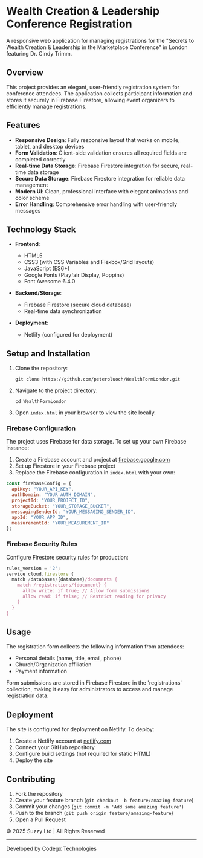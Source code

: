 # Wealth Creation & Leadership Conference Registration

A responsive web application for managing registrations for the "Secrets to Wealth Creation & Leadership in the Marketplace Conference" in London featuring Dr. Cindy Trimm.

<!-- Updated for Netlify deployment -->

## Overview

This project provides an elegant, user-friendly registration system for conference attendees. The application collects participant information and stores it securely in Firebase Firestore, allowing event organizers to efficiently manage registrations.

## Features

- **Responsive Design**: Fully responsive layout that works on mobile, tablet, and desktop devices
- **Form Validation**: Client-side validation ensures all required fields are completed correctly
- **Real-time Data Storage**: Firebase Firestore integration for secure, real-time data storage
- **Secure Data Storage**: Firebase Firestore integration for reliable data management
- **Modern UI**: Clean, professional interface with elegant animations and color scheme
- **Error Handling**: Comprehensive error handling with user-friendly messages

## Technology Stack

- **Frontend**:
  - HTML5
  - CSS3 (with CSS Variables and Flexbox/Grid layouts)
  - JavaScript (ES6+)
  - Google Fonts (Playfair Display, Poppins)
  - Font Awesome 6.4.0

- **Backend/Storage**:
  - Firebase Firestore (secure cloud database)
  - Real-time data synchronization

- **Deployment**:
  - Netlify (configured for deployment)

## Setup and Installation

1. Clone the repository:
   ```
   git clone https://github.com/peteroluoch/WealthFormLondon.git
   ```

2. Navigate to the project directory:
   ```
   cd WealthFormLondon
   ```

3. Open `index.html` in your browser to view the site locally.

### Firebase Configuration

The project uses Firebase for data storage. To set up your own Firebase instance:

1. Create a Firebase account and project at [firebase.google.com](https://firebase.google.com/)
2. Set up Firestore in your Firebase project
3. Replace the Firebase configuration in `index.html` with your own:

```javascript
const firebaseConfig = {
  apiKey: "YOUR_API_KEY",
  authDomain: "YOUR_AUTH_DOMAIN",
  projectId: "YOUR_PROJECT_ID",
  storageBucket: "YOUR_STORAGE_BUCKET",
  messagingSenderId: "YOUR_MESSAGING_SENDER_ID",
  appId: "YOUR_APP_ID",
  measurementId: "YOUR_MEASUREMENT_ID"
};
```

### Firebase Security Rules

Configure Firestore security rules for production:

```javascript
rules_version = '2';
service cloud.firestore {
  match /databases/{database}/documents {
    match /registrations/{document} {
      allow write: if true; // Allow form submissions
      allow read: if false; // Restrict reading for privacy
    }
  }
}
```

## Usage

The registration form collects the following information from attendees:
- Personal details (name, title, email, phone)
- Church/Organization affiliation
- Payment information

Form submissions are stored in Firebase Firestore in the 'registrations' collection, making it easy for administrators to access and manage registration data.

## Deployment

The site is configured for deployment on Netlify. To deploy:

1. Create a Netlify account at [netlify.com](https://netlify.com)
2. Connect your GitHub repository
3. Configure build settings (not required for static HTML)
4. Deploy the site

## Contributing

1. Fork the repository
2. Create your feature branch (`git checkout -b feature/amazing-feature`)
3. Commit your changes (`git commit -m 'Add some amazing feature'`)
4. Push to the branch (`git push origin feature/amazing-feature`)
5. Open a Pull Request


&copy; 2025 Suzzy Ltd | All Rights Reserved 

---

Developed by Codegx Technologies

